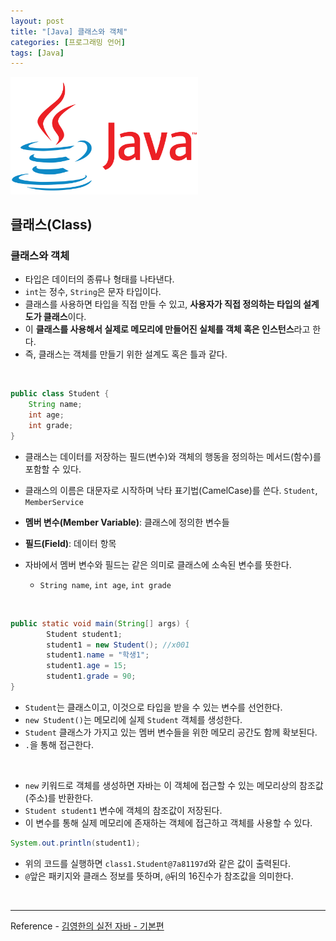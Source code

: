```yaml
---
layout: post
title: "[Java] 클래스와 객체"
categories: [프로그래밍 언어]
tags: [Java]
---
```


<img src="/assets/img/java.png" alt="java" width="300"/>

## 클래스(Class)

### 클래스와 객체

- 타입은 데이터의 종류나 형태를 나타낸다.
- `int`는 정수, `String`은 문자 타입이다.
- 클래스를 사용하면 타입을 직접 만들 수 있고, **사용자가 직접 정의하는 타입의 설계도가 클래스**이다.
- 이 **클래스를 사용해서 실제로 메모리에 만들어진 실체를 객체 혹은 인스턴스**라고 한다.
- 즉, 클래스는 객체를 만들기 위한 설계도 혹은 틀과 같다.

<br>

```java
public class Student {
    String name;
    int age;
    int grade;
}
```

- 클래스는 데이터를 저장하는 필드(변수)와 객체의 행동을 정의하는 메서드(함수)를 포함할 수 있다.
- 클래스의 이름은 대문자로 시작하며 낙타 표기법(CamelCase)를 쓴다. `Student`, `MemberService`

- **멤버 변수(Member Variable)**: 클래스에 정의한 변수들
- **필드(Field)**: 데이터 항목
- 자바에서 멤버 변수와 필드는 같은 의미로 클래스에 소속된 변수를 뜻한다.
  - `String name`, `int age`, `int grade`

<br>

```java
public static void main(String[] args) {
        Student student1;
        student1 = new Student(); //x001
        student1.name = "학생1";
        student1.age = 15;
        student1.grade = 90;
}
```

- `Student`는 클래스이고, 이것으로 타입을 받을 수 있는 변수를 선언한다.
- `new Student()`는 메모리에 실제 `Student` 객체를 생성한다.
- `Student` 클래스가 가지고 있는 멤버 변수들을 위한 메모리 공간도 함께 확보된다.
- `.`을 통해 접근한다.

<br>

- `new` 키워드로 객체를 생성하면 자바는 이 객체에 접근할 수 있는 메모리상의 참조값(주소)를 반환한다.
- `Student student1` 변수에 객체의 참조값이 저장된다.
- 이 변수를 통해 실제 메모리에 존재하는 객체에 접근하고 객체를 사용할 수 있다.

```java
System.out.println(student1);
```

- 위의 코드를 실행하면 `class1.Student@7a81197d`와 같은 값이 출력된다.
- `@`앞은 패키지와 클래스 정보를 뜻하며, `@`뒤의 16진수가 참조값을 의미한다.

<br>

---

Reference - [김영한의 실전 자바 - 기본편](https://www.inflearn.com/course/%EA%B9%80%EC%98%81%ED%95%9C%EC%9D%98-%EC%8B%A4%EC%A0%84-%EC%9E%90%EB%B0%94-%EA%B8%B0%EB%B3%B8%ED%8E%B8)
